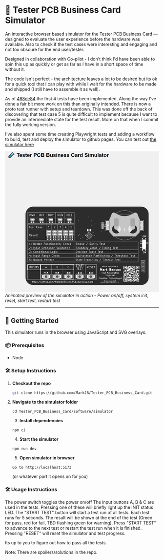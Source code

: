 # 🧪 Tester PCB Business Card Simulator

An interactive browser based simulator for the Tester PCB Business Card — designed to evaluate the user experience before the hardware was available. Also to check if the test cases were interesting and engaging and not too obscure for the end user/tester.

Designed in collaboration with Co-pilot - I don't think I'd have been able to spin this up as quickly or get as far as I have in a short space of time without it.

The code isn't perfect - the architecture leaves a lot to be desired but its ok for a quick tool that I can play with while I wait for the hardware to be made and shipped (I still have to assemble it as well).

As of [468de84](https://github.com/MarkJB/Tester_PCB_Business_Card/commit/468de848f006198b3b1d71a0aeb5f23d9f56195a) the first 4 tests have been implemented. Along the way I've done a fair bit more work on this than originally intended. There is now a proto test runner with setup and teardown. This was done off the back of discovering that test case 5 is quite difficult to implement because I want to provide an intermediate state for the test result. More on that when I commit the fully working version.

I've also spent some time creating Playwright tests and adding a workflow to build, test and deploy the simulator to github pages. You can test out [the simulator here](https://markjb.github.io/Tester_PCB_Business_Card/)

![Simulator Demo](./assets/tester_pcb_business_card_simulator.gif)  
_Animated preview of the simulator in action - Power on/off, system init, reset, start test, restart test_

---

## 🚀 Getting Started

This simulator runs in the browser using JavaScript and SVG overlays.

### 📦 Prerequisites

- Node

### 🛠 Setup Instructions

1. **Checkout the repo**
   ```bash
   git clone https://github.com/MarkJB/Tester_PCB_Business_Card.git
   ```
2. **Navigate to the simulator folder**
   ```
   cd Tester_PCB_Business_Card/software/simulator
   ```
   3. **Install dependencies**
   ```
   npm ci
   ```
   4. **Start the simulator**
   ```
   npm run dev
   ```
   5. **Open simulator in browser**
   ```
   Go to http://localhost:5173
   ```
   (or whatever port it opens on for you)

### 🛠 Usage Instructions

The power switch toggles the power on/off
The input buttons A, B & C are used in the tests. Pressing one of these will briefly light up the INIT status LED.
The "START TEST" button will start a test run of all tests. Each test runs for 5 seconds. The result will be shown at the end of the test (Green for pass, red for fail, TBD flashing green for warning). Press "START TEST" to advance to the next test or restart the test run when it is finished.
Pressing "RESET" will reset the simulator and test progress.

Its up to you to figure out how to pass all the tests.

Note: There are spoilers/solutions in the repo.

